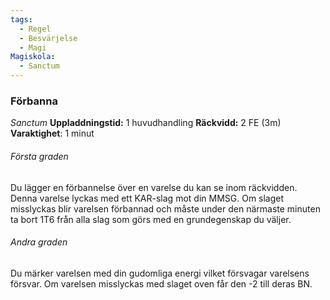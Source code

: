 ```yaml
---
tags:
  - Regel
  - Besvärjelse
  - Magi
Magiskola:
  - Sanctum
---
```

### Förbanna
*Sanctum*
**Uppladdningstid:** 1 huvudhandling
**Räckvidd:** 2 FE (3m)
**Varaktighet**: 1 minut

###### Första graden
Du lägger en förbannelse över en varelse du kan se inom räckvidden. Denna varelse lyckas med ett KAR-slag mot din MMSG. Om slaget misslyckas blir varelsen förbannad och måste under den närmaste minuten ta bort 1T6 från alla slag som görs med en grundegenskap du väljer. 

###### Andra graden
Du märker varelsen med din gudomliga energi vilket försvagar varelsens försvar. Om varelsen misslyckas med slaget oven får den -2 till deras BN.